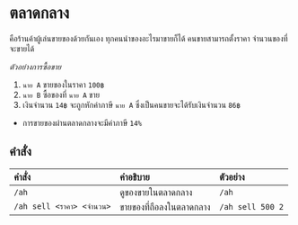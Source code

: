 # ตลาดกลาง
คือร้านค้าผู้เล่นขายของด้วยกันเอง ทุกคนนำของอะไรมาขายก็ได้ คนขายสามารถตั้งราคา จำนวนของที่จะขายได้

*ตัวอย่างการซื้อขาย* 
1. `นาย A` ขายของในราคา `100฿`
2. `นาย B` ซื้อของที่ `นาย A` ขาย
3. เงินจำนวน `14฿` จะถูกหักค่าภาษี `นาย A` ซึ่งเป็นคนขายจะได้รับเงินจำนวน `86฿`
- การขายของผ่านตลาดกลางจะมีค่าภาษี `14%`

## คำสั่ง 

| คำสั่ง | คำอธิบาย | ตัวอย่าง |
| :-- | :-- | :-- |
| `/ah` | ดูของขายในตลาดกลาง | `/ah` |
| `/ah sell <ราคา> <จำนวน>` | ขายของที่ถือลงในตลาดกลาง | `/ah sell 500 2` |
